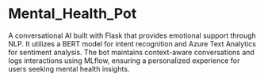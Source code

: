 # Mental_Health_Pot
A conversational AI built with Flask that provides emotional support through NLP. It utilizes a BERT model for intent recognition and Azure Text Analytics for sentiment analysis. The bot maintains context-aware conversations and logs interactions using MLflow, ensuring a personalized experience for users seeking mental health insights.
